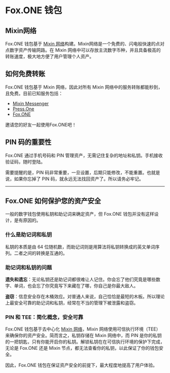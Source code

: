 # Fox.ONE 钱包

## Mixin网络

Fox.ONE 钱包基于 [Mixin 网络](https://mixin.one)构建。Mixin网络是一个免费的、闪电般快速的点对点数字资产传输网路。在 Mixin 网络中可以存放主流数字币种，并且具备极高的转账速度，极大地方便了用户管理个人资产。


## 如何免费转账

Fox.ONE 钱包基于 Mixin 网络，因此对所有 Mixin 网络中的服务转账都能秒到，且免费。目前已知服务包括：

- [Mixin Messenger](https://mixin.one)
- [Press.One](https://press.one)
- [Fox.ONE](https://www.fox.one)

邀请您的好友一起使用Fox.ONE吧！

## PIN 码的重要性

Fox.ONE 通过手机号码和 PIN 管理资产，无需记住复杂的地址和私钥。手机接收验证码，随时登陆。

需要提醒的是，PIN 码非常重要，一旦设置，后期只能修改，不能重置。也就是说，如果你忘掉了 PIN 码，就永远无法找回资产了。所以请务必牢记。

---

## Fox.ONE 如何保护您的资产安全

一般的数字钱包使用私钥和助记词来确定资产，但 Fox.ONE 钱包并没有这样设计，是有原因的。

### 什么是助记词和私钥

私钥的本质是由 64 位随机数，而助记词则是用算法将私钥转换成的英文单词序列。二者之间的转换是互通的。

### 助记词和私钥的问题

**遗失和遗忘**：无论私钥还是助记词都很难让人记住。你会忘了他们究竟是哪些数字、单词，也会忘了你究竟写下来藏在了哪，你自己是你最大敌人。

**盗窃**：信息安全存在木桶效应。对普通人来说，自己恰恰是最短的木板。所以理论上最安全可靠的助记词和私钥，经常在不当的管理下被泄露和盗窃。

### PIN 和 TEE：简化概念，安全可靠

Fox.ONE 钱包基于去中心化 [Mixin 网络](https://mixin.one)，Mixin 网络使用可信执行环境（TEE）来确保你的资产安全。简而言之，私钥存储在 Mixin 网络中，而 PIN 是你的私钥的一把钥匙，只有你能开启你的私钥。解锁私钥在在可信执行环境的保护下完成，无论是 Fox.ONE 还是 Mixin 节点，都无法查看你的私钥，以此保证了你的钱包安全。

因此，Fox.ONE 钱包在保证资产安全的前提下，最大程度地提高了用户体验。

